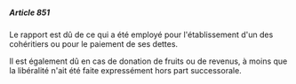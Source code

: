 ##### Article 851

Le rapport est dû de ce qui a été employé pour l'établissement d'un des cohéritiers ou pour le paiement de ses dettes.

Il est également dû en cas de donation de fruits ou de revenus, à moins que la libéralité n'ait été faite expressément hors part successorale.

